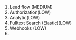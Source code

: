 1. Lead flow (MEDIUM)
2. Authorization(LOW)
3. Analytic(LOW)
4. Fulltext Search (Elastic)(LOW)
5. Webhooks (LOW)
6. 
